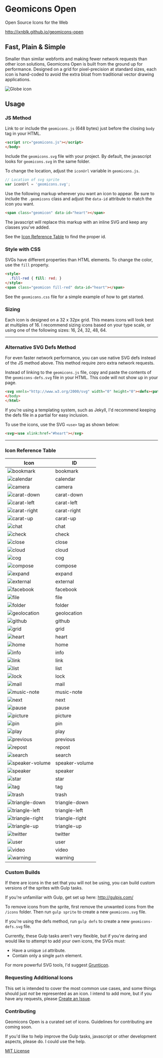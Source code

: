# Geomicons Open
Open Source Icons for the Web

http://jxnblk.github.io/geomicons-open

## Fast, Plain &amp; Simple
Smaller than similar webfonts and making fewer network requests than other icon solutions, Geomicons Open is built from the ground up for performance. Designed on a grid for pixel-precision at standard sizes, each icon is hand-coded to avoid the extra bloat from traditional vector drawing applications.

![Globe icon](http://jxnblk.github.io/geomicons-open/dev/globe.svg)

## Usage
### JS Method
Link to or include the `geomicons.js` (648 bytes) just before the closing `body` tag in your HTML.

```html
<script src="geomicons.js"></script>
</body>
```

Include the `geomicons.svg` file with your project. By default, the javascript looks for `geomicons.svg` in the same folder.

To change the location, adjust the `iconUrl` variable in `geomicons.js`.
```js
// Location of svg sprite
var iconUrl = 'geomicons.svg';
```

Use the following markup wherever you want an icon to appear. Be sure to include the `.geomicons` class and adjust the `data-id` attribute to match the icon you want.
```html
<span class="geomicon" data-id="heart"></span>
```
The javascript will replace this markup with an inline SVG and keep any classes you've added.

See the [Icon Reference Table](#icon-reference-table) to find the proper id.

### Style with CSS
SVGs have different properties than HTML elements. To change the color, use the `fill` property.

```html
<style>
  .fill-red { fill: red; }
</style>
<span class="geomicon fill-red" data-id="heart"></span>
```

See the `geomicons.css` file for a simple example of how to get started.

### Sizing
Each icon is designed on a 32 x 32px grid. This means icons will look best at multiples of 16. I recommend sizing icons based on your type scale, or using one of the following sizes: 16, 24, 32, 48, 64.

--- 

### Alternative SVG Defs Method
For even faster network performance, you can use native SVG defs instead of the JS method above. This method require zero extra network requests.

Instead of linking to the `geomicons.js` file, copy and paste the contents of the `geomicons-defs.svg` file in your HTML. This code will not show up in your page.
```html
<svg xmnls="http://www.w3.org/2000/svg" width="0" height="0"><defs><path ...
</body>
</html>
```

If you're using a templating system, such as Jekyll, I'd recommend keeping the defs file in a partial for easy inclusion.

To use the icons, use the SVG `<use>` tag as shown below:
```html
<svg><use xlink:href="#heart"></svg>
```

---

### Icon Reference Table

Icon    | ID
--------|--------
![bookmark](http://jxnblk.github.io/geomicons-open/icons/bookmark.svg) | bookmark
![calendar](http://jxnblk.github.io/geomicons-open/icons/calendar.svg) | calendar
![camera](http://jxnblk.github.io/geomicons-open/icons/camera.svg) | camera
![carat-down](http://jxnblk.github.io/geomicons-open/icons/carat-down.svg) | carat-down
![carat-left](http://jxnblk.github.io/geomicons-open/icons/carat-left.svg) | carat-left
![carat-right](http://jxnblk.github.io/geomicons-open/icons/carat-right.svg) | carat-right
![carat-up](http://jxnblk.github.io/geomicons-open/icons/carat-up.svg) | carat-up
![chat](http://jxnblk.github.io/geomicons-open/icons/chat.svg) | chat
![check](http://jxnblk.github.io/geomicons-open/icons/check.svg) | check
![close](http://jxnblk.github.io/geomicons-open/icons/close.svg) | close
![cloud](http://jxnblk.github.io/geomicons-open/icons/cloud.svg) | cloud
![cog](http://jxnblk.github.io/geomicons-open/icons/cog.svg) | cog
![compose](http://jxnblk.github.io/geomicons-open/icons/compose.svg) | compose
![expand](http://jxnblk.github.io/geomicons-open/icons/expand.svg) | expand
![external](http://jxnblk.github.io/geomicons-open/icons/external.svg) | external
![facebook](http://jxnblk.github.io/geomicons-open/icons/facebook.svg) | facebook
![file](http://jxnblk.github.io/geomicons-open/icons/file.svg) | file
![folder](http://jxnblk.github.io/geomicons-open/icons/folder.svg) | folder
![geolocation](http://jxnblk.github.io/geomicons-open/icons/geolocation.svg) | geolocation
![github](http://jxnblk.github.io/geomicons-open/icons/github.svg) | github
![grid](http://jxnblk.github.io/geomicons-open/icons/grid.svg) | grid
![heart](http://jxnblk.github.io/geomicons-open/icons/heart.svg) | heart
![home](http://jxnblk.github.io/geomicons-open/icons/home.svg) | home
![info](http://jxnblk.github.io/geomicons-open/icons/info.svg) | info
![link](http://jxnblk.github.io/geomicons-open/icons/link.svg) | link
![list](http://jxnblk.github.io/geomicons-open/icons/list.svg) | list
![lock](http://jxnblk.github.io/geomicons-open/icons/lock.svg) | lock
![mail](http://jxnblk.github.io/geomicons-open/icons/mail.svg) | mail
![music-note](http://jxnblk.github.io/geomicons-open/icons/music-note.svg) | music-note
![next](http://jxnblk.github.io/geomicons-open/icons/next.svg) | next
![pause](http://jxnblk.github.io/geomicons-open/icons/pause.svg) | pause
![picture](http://jxnblk.github.io/geomicons-open/icons/picture.svg) | picture
![pin](http://jxnblk.github.io/geomicons-open/icons/pin.svg) | pin
![play](http://jxnblk.github.io/geomicons-open/icons/play.svg) | play
![previous](http://jxnblk.github.io/geomicons-open/icons/previous.svg) | previous
![repost](http://jxnblk.github.io/geomicons-open/icons/repost.svg) | repost
![search](http://jxnblk.github.io/geomicons-open/icons/search.svg) | search
![speaker-volume](http://jxnblk.github.io/geomicons-open/icons/speaker-volume.svg) | speaker-volume
![speaker](http://jxnblk.github.io/geomicons-open/icons/speaker.svg) | speaker
![star](http://jxnblk.github.io/geomicons-open/icons/star.svg) | star
![tag](http://jxnblk.github.io/geomicons-open/icons/tag.svg) | tag
![trash](http://jxnblk.github.io/geomicons-open/icons/trash.svg) | trash
![triangle-down](http://jxnblk.github.io/geomicons-open/icons/triangle-down.svg) | triangle-down
![triangle-left](http://jxnblk.github.io/geomicons-open/icons/triangle-left.svg) | triangle-left
![triangle-right](http://jxnblk.github.io/geomicons-open/icons/triangle-right.svg) | triangle-right
![triangle-up](http://jxnblk.github.io/geomicons-open/icons/triangle-up.svg) | triangle-up
![twitter](http://jxnblk.github.io/geomicons-open/icons/twitter.svg) | twitter
![user](http://jxnblk.github.io/geomicons-open/icons/user.svg) | user
![video](http://jxnblk.github.io/geomicons-open/icons/video.svg) | video
![warning](http://jxnblk.github.io/geomicons-open/icons/warning.svg) | warning

### Custom Builds
If there are icons in the set that you will not be using, you can build custom versions of the sprites with Gulp tasks.

If you're unfamiliar with Gulp, get set up here: http://gulpjs.com/

To remove icons from the sprite, first remove the unwanted icons from the `/icons` folder. Then run `gulp sprite` to create a new `geomicons.svg` file.

If you're using the defs method, run `gulp defs` to create a new `geomicons-defs.svg` file.

Currently, these Gulp tasks aren't very flexible, but if you're daring and would like to attempt to add your own icons, the SVGs must:
- Have a unique `id` attribute.
- Contain only a single `path` element.

For more powerful SVG tools, I'd suggest [Grunticon](https://github.com/filamentgroup/grunticon).

### Requesting Additional Icons
This set is intended to cover the most common use cases, and some things should just *not* be represented as an icon. I intend to add more, but if you have any requests, please [Create an Issue](https://github.com/jxnblk/geomicons-open/issues/new).

### Contributing
Geomicons Open is a curated set of icons. Guidelines for contributing are coming soon.

If you'd like to help improve the Gulp tasks, javascript or other development aspects, please do. I could use the help.

[MIT License](http://opensource.org/licenses/MIT)

